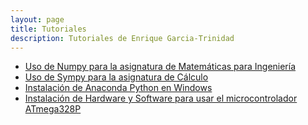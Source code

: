 ```yaml
---
layout: page
title: Tutoriales
description: Tutoriales de Enrique Garcia-Trinidad
---
```


- [Uso de Numpy para la asignatura de Matemáticas para Ingeniería](https://enriquegarcia.xyz/pages/instructions/matNumpy)
- [Uso de Sympy para la asignatura de Cálculo](https://enriquegarcia.xyz/pages/instructions/calculusSympy)
- [Instalación de Anaconda Python en Windows](https://enriquegarcia.xyz/pages/instructions/installPython)
- [Instalación de Hardware y Software para usar el microcontrolador ATmega328P](https://enriquegarcia.xyz/pages/instructions/microconSetup)

<!-- Note: this is how to write a comment in HTML. Everything in here won't show up on your webpage.-->

<!--
To increase the size of the title, use fewer # in front of the paper title.
To decrease the size of the title, use more #. 
To remove the italics, remove the * before and after the description
To remove the underline from the title, remove the <u> tags (<u> and </u>)
-->
